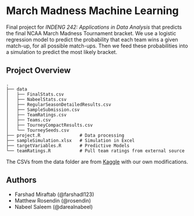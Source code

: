 # March Madness Machine Learning

Final project for _INDENG 242: Applications in Data Analysis_ that predicts the final NCAA March Madness Tournament bracket. We use a logistic regression model to predict the probability that each team wins a given match-up, for all possible match-ups. Then we feed these probabilities into a simulation to predict the most likely bracket.

## Project Overview

```
.
├── data
│   ├── FinalStats.csv
│   ├── NabeelStats.csv
│   ├── RegularSeasonDetailedResults.csv
│   ├── SampleSubmission.csv
│   ├── TeamRatings.csv
│   ├── Teams.csv
│   ├── TourneyCompactResults.csv
│   └── TourneySeeds.csv
├── project.R               # Data processing
├── sampleSimulation.xlsx   # Simulation in Excel
├── targetVariables.R       # Predictive Models
└── teamRatings.R           # Pull team ratings from external source
```

The CSVs from the data folder are from [Kaggle](https://www.kaggle.com/c/march-machine-learning-mania-2017) with our own modifications.

## Authors

- Farshad Miraftab (@farshadl123)
- Matthew Rosendin (@rosendin)
- Nabeel Saleem (@darealnabeel)
